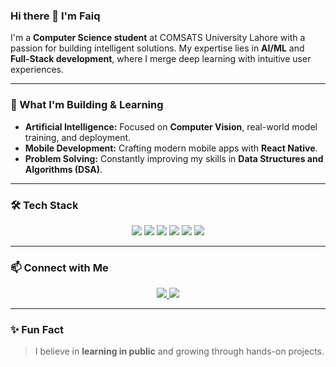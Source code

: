 ### Hi there 👋 I'm Faiq

I'm a **Computer Science student** at COMSATS University Lahore with a passion for building intelligent solutions. My expertise lies in **AI/ML** and **Full-Stack development**, where I merge deep learning with intuitive user experiences.

---

### 🚀 What I'm Building & Learning

* **Artificial Intelligence:** Focused on **Computer Vision**, real-world model training, and deployment.
* **Mobile Development:** Crafting modern mobile apps with **React Native**.
* **Problem Solving:** Constantly improving my skills in **Data Structures and Algorithms (DSA)**.

---

### 🛠️ Tech Stack

<div align="center">
  <img src="https://img.shields.io/badge/-Python-3776AB?style=flat&logo=python&logoColor=white" />
  <img src="https://img.shields.io/badge/-JavaScript-F7DF1E?style=flat&logo=javascript&logoColor=black" />
  <img src="https://img.shields.io/badge/-React%20Native-61DAFB?style=flat&logo=react&logoColor=white" />
  <img src="https://img.shields.io/badge/-FastAPI-009688?style=flat&logo=fastapi&logoColor=white" />
  <img src="https://img.shields.io/badge/-PyTorch-EE4C2C?style=flat&logo=pytorch&logoColor=white" />
  <img src="https://img.shields.io/badge/-OpenCV-5C3EE8?style=flat&logo=opencv&logoColor=white" />
</div>

---

### 📫 Connect with Me

<div align="center">
  <a href="https://www.linkedin.com/in/faiq-ch" target="_blank">
    <img src="https://img.shields.io/badge/LinkedIn-0A66C2?style=for-the-badge&logo=linkedin&logoColor=white" />
  </a>
  <a href="https://portfolio-omega-brown-83.vercel.app/" target="_blank">
    <img src="https://img.shields.io/badge/Portfolio-000000?style=for-the-badge&logo=vercel&logoColor=white" />
  </a>
</div>

---

### ✨ Fun Fact

> I believe in **learning in public** and growing through hands-on projects.
